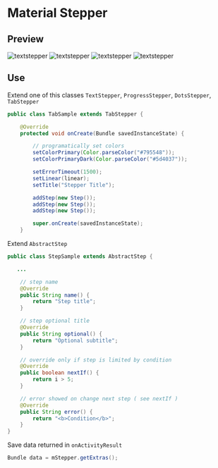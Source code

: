 # Material Stepper

## Preview

![textstepper](https://github.com/FrancisCan/MaterialStepper/blob/master/screenshot/text.png?raw=true)
![textstepper](https://github.com/FrancisCan/MaterialStepper/blob/master/screenshot/progress.png?raw=true)
![textstepper](https://github.com/FrancisCan/MaterialStepper/blob/master/screenshot/dots.png?raw=true)
![textstepper](https://github.com/FrancisCan/MaterialStepper/blob/master/screenshot/tabs.png?raw=true)

## Use

Extend one of this classes ```TextStepper```, ```ProgressStepper```, ```DotsStepper```, ```TabStepper```

```java
public class TabSample extends TabStepper {

    @Override
    protected void onCreate(Bundle savedInstanceState) {

        // programatically set colors
        setColorPrimary(Color.parseColor("#795548"));
        setColorPrimaryDark(Color.parseColor("#5d4037"));

        setErrorTimeout(1500);
        setLinear(linear);
        setTitle("Stepper Title");

        addStep(new Step());
        addStep(new Step());
        addStep(new Step());

        super.onCreate(savedInstanceState);
    }
```
Extend ```AbstractStep```
```java
public class StepSample extends AbstractStep {

   ...

    // step name
    @Override
    public String name() {
        return "Step title";
    }

    // step optional title
    @Override
    public String optional() {
        return "Optional subtitle";
    }

    // override only if step is limited by condition
    @Override
    public boolean nextIf() {
        return i > 5;
    }

    // error showed on change next step ( see nextIf )
    @Override
    public String error() {
        return "<b>Condition</b>";
    }
}
```
 Save data returned in ```onActivityResult```
```java
Bundle data = mStepper.getExtras();
```
